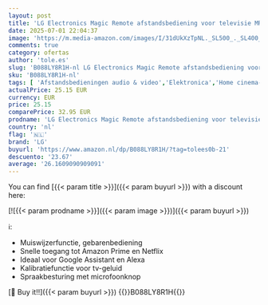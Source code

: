 ```yaml
---
layout: post
title: 'LG Electronics Magic Remote afstandsbediening voor televisie MR20GA'
date: 2025-07-01 22:04:37
image: 'https://m.media-amazon.com/images/I/31dUkXzTpNL._SL500_._SL400_.jpg'
comments: true
category: ofertas
author: 'tole.es'
slug: 'B088LY8R1H-nl LG Electronics Magic Remote afstandsbediening voor...'
sku: 'B088LY8R1H-nl'
tags: [ 'Afstandsbedieningen audio & video','Elektronica','Home cinema-, tv- & videoproducten','Home cinema-videoaccessoires','lg','🇳🇱', ]
actualPrice: 25.15 EUR
currency: EUR
price: 25.15
comparePrice: 32.95 EUR
prodname: 'LG Electronics Magic Remote afstandsbediening voor televisie MR20GA'
country: 'nl'
flag: '🇳🇱'
brand: 'LG'
buyurl: 'https://www.amazon.nl/dp/B088LY8R1H/?tag=tolees0b-21'
descuento: '23.67'
average: '26.1609090909091'
---
```


You can find [{{< param title >}}]({{< param buyurl >}}) with a discount here:

[![{{< param prodname >}}]({{< param image >}})]({{< param buyurl >}})

ℹ️:

- Muiswijzerfunctie, gebarenbediening
- Snelle toegang tot Amazon Prime en Netflix
- Ideaal voor Google Assistant en Alexa
- Kalibratiefunctie voor tv-geluid
- Spraakbesturing met microfoonknop

[🛒 Buy it!!]({{< param buyurl >}})
{{<world>}}B088LY8R1H{{</world>}}
